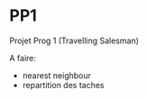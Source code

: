 PP1
===

Projet Prog 1 (Travelling Salesman)

A faire:
- nearest neighbour
- repartition des taches
